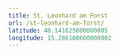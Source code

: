 ```yaml
---
title: St. Leonhard am Forst
url: /st-leonhard-am-forst/
latitude: 48.141625000000005
longitude: 15.286168600000002
---
```

